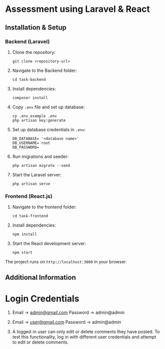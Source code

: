 # Assessment using Laravel & React

## Installation & Setup

### Backend (Laravel)
1. Clone the repository:
   ```
   git clone <repository-url>
   ```
2. Navigate to the Backend folder:
   ```
   cd task-backend
   ```
3. Install dependencies:
   ```
   composer install
   ```
4. Copy `.env` file and set up database:
   ```
   cp .env.example .env
   php artisan key:generate
   ```
5. Set up database credentials in `.env`:
   ```env
   DB_DATABASE= '<database name>'
   DB_USERNAME= root
   DB_PASSWORD=
   ```
6. Run migrations and seeder:
   ```
   php artisan migrate --seed
   ```
7. Start the Laravel server:
   ```
   php artisan serve
   ```

### Frontend (React.js)
1. Navigate to the frontend folder:
   ```
   cd task-frontend
   ```
2. Install dependencies:
   ```
   npm install
   ```
3. Start the React development server:
   ```
   npm start
   ```

The project runs on `http://localhost:3000` in your browser.

## Additional Information

# Login Credentials
1. Email -> admin@gmail.com
   Password -> admin@admin

2. Email -> user@gmail.com
   Password -> admin@admin

3. A logged-in user can only edit or delete comments they have posted.
To test this functionality, log in with different user credentials and attempt to edit or delete comments.

